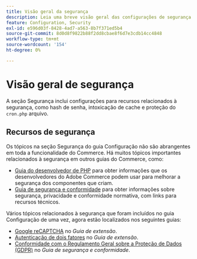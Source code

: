 ```yaml
---
title: Visão geral da segurança
description: Leia uma breve visão geral das configurações de segurança para o aplicativo do Adobe Commerce.
feature: Configuration, Security
exl-id: e596d03f-8428-4ad7-a563-8b7f371ed5b4
source-git-commit: 8d0d8f9822b88f2dd8cbae8f6d7e3cdb14cc4848
workflow-type: tm+mt
source-wordcount: '154'
ht-degree: 0%

---
```


# Visão geral de segurança

A seção Segurança inclui configurações para recursos relacionados à segurança, como hash de senha, intoxicação de cache e proteção do `cron.php` arquivo.

## Recursos de segurança

Os tópicos na seção Segurança do guia Configuração não são abrangentes em toda a funcionalidade do Commerce. Há muitos tópicos importantes relacionados à segurança em outros guias do Commerce, como:

- [Guia do desenvolvedor de PHP](https://developer.adobe.com/commerce/php/development/security/) para obter informações que os desenvolvedores do Adobe Commerce podem usar para melhorar a segurança dos componentes que criam.
- [Guia de segurança e conformidade](https://devdocs.magento.com/security/security-and-compliance.html) para obter informações sobre segurança, privacidade e conformidade normativa, com links para recursos técnicos.

Vários tópicos relacionados à segurança que foram incluídos no guia Configuração de uma vez, agora estão localizados nos seguintes guias:

- [Google reCAPTCHA](https://devdocs.magento.com/guides/v2.4/security/google-recaptcha.html) no _Guia de extensão_.
- [Autenticação de dois fatores](https://devdocs.magento.com/guides/v2.4/security/two-factor-authentication.html) no _Guia de extensão_.
- [Conformidade com o Regulamento Geral sobre a Proteção de Dados (GDPR)](https://devdocs.magento.com/compliance/privacy/gdpr.html) no _Guia de segurança e conformidade_.
